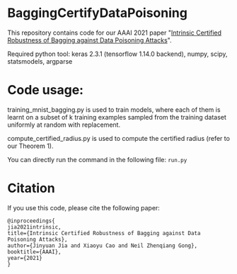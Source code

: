 # BaggingCertifyDataPoisoning
This repository contains code for our AAAI 2021 paper "[Intrinsic Certified Robustness of Bagging against Data Poisoning Attacks](https://arxiv.org/pdf/2008.04495.pdf)".

Required python tool: keras 2.3.1 (tensorflow 1.14.0 backend), numpy, scipy, statsmodels, argparse

# Code usage: 

training_mnist_bagging.py is used to train models, where each of them is learnt on a subset of k training examples sampled from the training dataset uniformly at random with replacement. 

compute_certified_radius.py is used to compute the certified radius (refer to our Theorem 1). 

You can directly run the command in the following file: ```run.py ``` 

# Citation 

If you use this code, please cite the following paper: 

```
@inproceedings{
jia2021intrinsic,
title={Intrinsic Certified Robustness of Bagging against Data Poisoning Attacks},
author={Jinyuan Jia and Xiaoyu Cao and Neil Zhenqiang Gong},
booktitle={AAAI},
year={2021}
}
```
